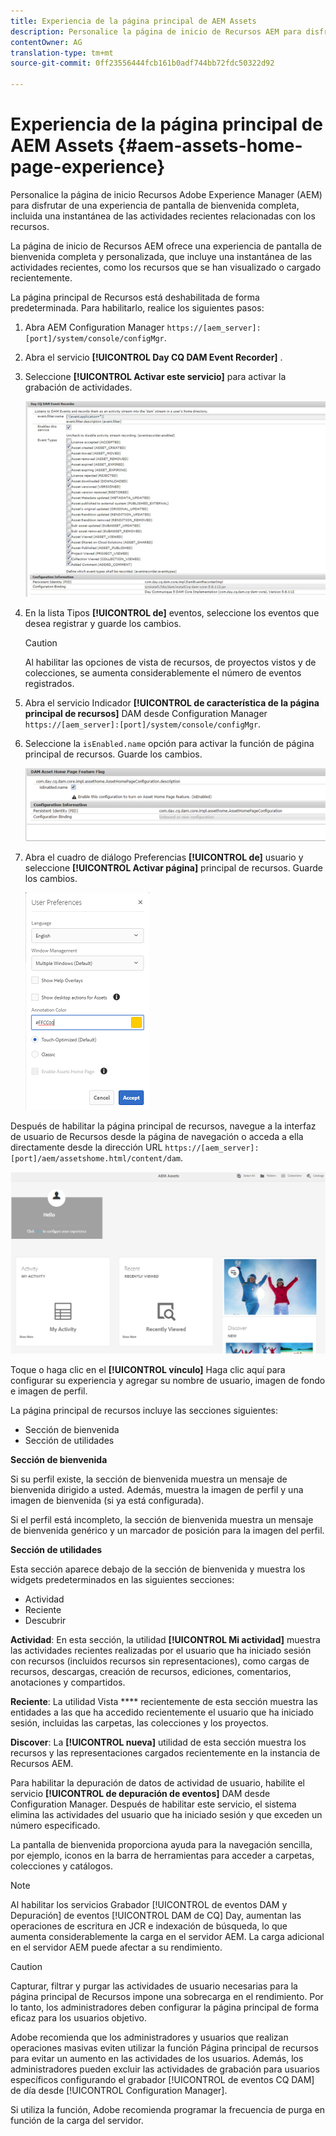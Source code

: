 ```yaml
---
title: Experiencia de la página principal de AEM Assets
description: Personalice la página de inicio de Recursos AEM para disfrutar de una amplia experiencia en la pantalla de bienvenida, incluida una instantánea de las actividades recientes relacionadas con los recursos.
contentOwner: AG
translation-type: tm+mt
source-git-commit: 0ff23556444fcb161b0adf744bb72fdc50322d92

---
```



# Experiencia de la página principal de AEM Assets {#aem-assets-home-page-experience}

Personalice la página de inicio Recursos Adobe Experience Manager (AEM) para disfrutar de una experiencia de pantalla de bienvenida completa, incluida una instantánea de las actividades recientes relacionadas con los recursos.

La página de inicio de Recursos AEM ofrece una experiencia de pantalla de bienvenida completa y personalizada, que incluye una instantánea de las actividades recientes, como los recursos que se han visualizado o cargado recientemente.

La página principal de Recursos está deshabilitada de forma predeterminada. Para habilitarlo, realice los siguientes pasos:

1. Abra AEM Configuration Manager `https://[aem_server]:[port]/system/console/configMgr`.
1. Abra el servicio **[!UICONTROL Day CQ DAM Event Recorder]** .
1. Seleccione **[!UICONTROL Activar este servicio]** para activar la grabación de actividades.

   ![chlimage_1-250](assets/chlimage_1-250.png)

1. En la lista Tipos **[!UICONTROL de]** eventos, seleccione los eventos que desea registrar y guarde los cambios.

   >[!CAUTION]
   >
   >Al habilitar las opciones de vista de recursos, de proyectos vistos y de colecciones, se aumenta considerablemente el número de eventos registrados.

1. Abra el servicio Indicador **[!UICONTROL de característica de la página principal de recursos]** DAM desde Configuration Manager `https://[aem_server]:[port]/system/console/configMgr`.
1. Seleccione la `isEnabled.name` opción para activar la función de página principal de recursos. Guarde los cambios.

   ![chlimage_1-251](assets/chlimage_1-251.png)

1. Abra el cuadro de diálogo Preferencias **[!UICONTROL de]** usuario y seleccione **[!UICONTROL Activar página]** principal de recursos. Guarde los cambios.

   ![Habilitar página principal de recursos en el cuadro de diálogo Preferencias del usuario](assets/Annotation-color.png)

Después de habilitar la página principal de recursos, navegue a la interfaz de usuario de Recursos desde la página de navegación o acceda a ella directamente desde la dirección URL `https://[aem_server]:[port]/aem/assetshome.html/content/dam`.

![configurar vínculo de experiencia en la interfaz de usuario de Recursos](assets/config-experience-link.png)

Toque o haga clic en el **[!UICONTROL vínculo]** Haga clic aquí para configurar su experiencia y agregar su nombre de usuario, imagen de fondo e imagen de perfil.

La página principal de recursos incluye las secciones siguientes:

* Sección de bienvenida
* Sección de utilidades

**Sección de bienvenida**

Si su perfil existe, la sección de bienvenida muestra un mensaje de bienvenida dirigido a usted. Además, muestra la imagen de perfil y una imagen de bienvenida (si ya está configurada).

Si el perfil está incompleto, la sección de bienvenida muestra un mensaje de bienvenida genérico y un marcador de posición para la imagen del perfil.

**Sección de utilidades**

Esta sección aparece debajo de la sección de bienvenida y muestra los widgets predeterminados en las siguientes secciones:

* Actividad
* Reciente
* Descubrir

**Actividad**: En esta sección, la utilidad **[!UICONTROL Mi actividad]** muestra las actividades recientes realizadas por el usuario que ha iniciado sesión con recursos (incluidos recursos sin representaciones), como cargas de recursos, descargas, creación de recursos, ediciones, comentarios, anotaciones y compartidos.

**Reciente**: La utilidad Vista **** recientemente de esta sección muestra las entidades a las que ha accedido recientemente el usuario que ha iniciado sesión, incluidas las carpetas, las colecciones y los proyectos.

**Discover**: La **[!UICONTROL nueva]** utilidad de esta sección muestra los recursos y las representaciones cargados recientemente en la instancia de Recursos AEM.

Para habilitar la depuración de datos de actividad de usuario, habilite el servicio **[!UICONTROL de depuración de eventos]** DAM desde Configuration Manager. Después de habilitar este servicio, el sistema elimina las actividades del usuario que ha iniciado sesión y que exceden un número especificado.

La pantalla de bienvenida proporciona ayuda para la navegación sencilla, por ejemplo, iconos en la barra de herramientas para acceder a carpetas, colecciones y catálogos.

>[!NOTE]
>
>Al habilitar los servicios Grabador [!UICONTROL de eventos DAM y Depuración] de eventos [!UICONTROL DAM de CQ] Day, aumentan las operaciones de escritura en JCR e indexación de búsqueda, lo que aumenta considerablemente la carga en el servidor AEM. La carga adicional en el servidor AEM puede afectar a su rendimiento.

>[!CAUTION]
>
>Capturar, filtrar y purgar las actividades de usuario necesarias para la página principal de Recursos impone una sobrecarga en el rendimiento. Por lo tanto, los administradores deben configurar la página principal de forma eficaz para los usuarios objetivo.
>
>Adobe recomienda que los administradores y usuarios que realizan operaciones masivas eviten utilizar la función Página principal de recursos para evitar un aumento en las actividades de los usuarios. Además, los administradores pueden excluir las actividades de grabación para usuarios específicos configurando el grabador [!UICONTROL de eventos CQ DAM] de día desde [!UICONTROL Configuration Manager].
>
>Si utiliza la función, Adobe recomienda programar la frecuencia de purga en función de la carga del servidor.
